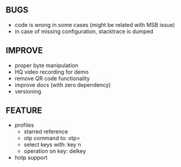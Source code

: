 ## BUGS
* code is wrong in some cases (might be related with MSB issue)
* in case of missing configuration, stacktrace is dumped


## IMPROVE
* proper byte manipulation
* HQ video recording for demo
* remove QR code functionality
* improve docs (with zero dependency)
* versioning


## FEATURE
* profiles
    - starred reference
    - otp command to: otp>
    - select keys with: key n
    - operation on key: delkey
* hotp support

